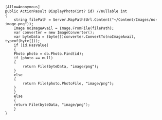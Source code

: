 	[AllowAnonymous]
	public ActionResult DisplayPhoto(int? id) //nullable int
	{            
	    string filePath = Server.MapPath(Url.Content("~/Content/Images/no-image.png"));
	    Image noImageAvail = Image.FromFile(filePath);
	    var converter = new ImageConverter();
	    var byteData = (byte[])converter.ConvertTo(noImageAvail, typeof(byte[]));
	    if (id.HasValue)
	    {                
	    Photo photo = db.Photo.Find(id);
		if (photo == null)
		{
		    return File(byteData, "image/png");
		}
		else
		{
		    return File(photo.PhotoFile, "image/png");
		}                                                                  
	    }
	    else
	    { 
		return File(byteData, "image/png");
	    }
	}
